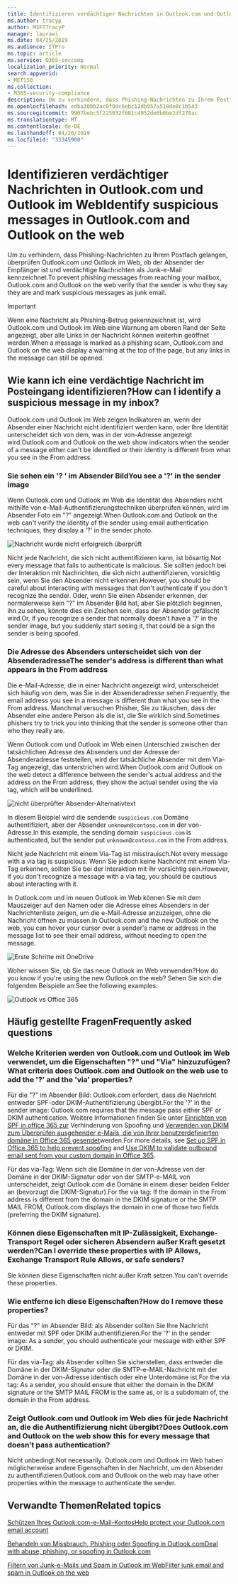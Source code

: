 ```yaml
---
title: Identifizieren verdächtiger Nachrichten in Outlook.com und Outlook im Web
ms.author: tracyp
author: MSFTTracyP
manager: laurawi
ms.date: 04/25/2019
ms.audience: ITPro
ms.topic: article
ms.service: O365-seccomp
localization_priority: Normal
search.appverid:
- MET150
ms.collection:
- M365-security-compliance
description: Um zu verhindern, dass Phishing-Nachrichten zu Ihrem Postfach gelangen, überprüfen Outlook.com und Outlook im Web, ob der Absender der Empfänger ist und verdächtige Nachrichten als Junk-e-Mail kennzeichnet.
ms.openlocfilehash: edba30bb2ac0f9dc6ebc12db957a518de0c1b543
ms.sourcegitcommit: 9907bebc5f225032f681c4952de0b0be2df278ac
ms.translationtype: MT
ms.contentlocale: de-DE
ms.lasthandoff: 04/26/2019
ms.locfileid: "33345900"
---
```

# <a name="identify-suspicious-messages-in-outlookcom-and-outlook-on-the-web"></a><span data-ttu-id="e1067-103">Identifizieren verdächtiger Nachrichten in Outlook.com und Outlook im Web</span><span class="sxs-lookup"><span data-stu-id="e1067-103">Identify suspicious messages in Outlook.com and Outlook on the web</span></span>

<span data-ttu-id="e1067-104">Um zu verhindern, dass Phishing-Nachrichten zu Ihrem Postfach gelangen, überprüfen Outlook.com und Outlook im Web, ob der Absender der Empfänger ist und verdächtige Nachrichten als Junk-e-Mail kennzeichnet.</span><span class="sxs-lookup"><span data-stu-id="e1067-104">To prevent phishing messages from reaching your mailbox, Outlook.com and Outlook on the web verify that the sender is who they say they are and mark suspicious messages as junk email.</span></span>

> [!IMPORTANT]
> <span data-ttu-id="e1067-105">Wenn eine Nachricht als Phishing-Betrug gekennzeichnet ist, wird Outlook.com und Outlook im Web eine Warnung am oberen Rand der Seite angezeigt, aber alle Links in der Nachricht können weiterhin geöffnet werden.</span><span class="sxs-lookup"><span data-stu-id="e1067-105">When a message is marked as a phishing scam, Outlook.com and Outlook on the web display a warning at the top of the page, but any links in the message can still be opened.</span></span>

## <a name="how-can-i-identify-a-suspicious-message-in-my-inbox"></a><span data-ttu-id="e1067-106">Wie kann ich eine verdächtige Nachricht im Posteingang identifizieren?</span><span class="sxs-lookup"><span data-stu-id="e1067-106">How can I identify a suspicious message in my inbox?</span></span>

<span data-ttu-id="e1067-107">Outlook.com und Outlook im Web zeigen Indikatoren an, wenn der Absender einer Nachricht nicht identifiziert werden kann, oder Ihre Identität unterscheidet sich von dem, was in der von-Adresse angezeigt wird.</span><span class="sxs-lookup"><span data-stu-id="e1067-107">Outlook.com and Outlook on the web show indicators when the sender of a message either can't be identified or their identity is different from what you see in the From address.</span></span>

### <a name="you-see-a--in-the-sender-image"></a><span data-ttu-id="e1067-108">Sie sehen ein '? ' im Absender Bild</span><span class="sxs-lookup"><span data-stu-id="e1067-108">You see a '?' in the sender image</span></span>

<span data-ttu-id="e1067-109">Wenn Outlook.com und Outlook im Web die Identität des Absenders nicht mithilfe von e-Mail-Authentifizierungstechniken überprüfen können, wird im Absender Foto ein "?" angezeigt.</span><span class="sxs-lookup"><span data-stu-id="e1067-109">When Outlook.com and Outlook on the web can't verify the identity of the sender using email authentication techniques, they display a '?' in the sender photo.</span></span>

![Nachricht wurde nicht erfolgreich überprüft](media/message-did-not-pass-verification.jpg)

<span data-ttu-id="e1067-111">Nicht jede Nachricht, die sich nicht authentifizieren kann, ist bösartig.</span><span class="sxs-lookup"><span data-stu-id="e1067-111">Not every message that fails to authenticate is malicious.</span></span> <span data-ttu-id="e1067-112">Sie sollten jedoch bei der Interaktion mit Nachrichten, die sich nicht authentifizieren, vorsichtig sein, wenn Sie den Absender nicht erkennen.</span><span class="sxs-lookup"><span data-stu-id="e1067-112">However, you should be careful about interacting with messages that don't authenticate if you don't recognize the sender.</span></span> <span data-ttu-id="e1067-113">Oder, wenn Sie einen Absender erkennen, der normalerweise kein "?" im Absender Bild hat, aber Sie plötzlich beginnen, ihn zu sehen, könnte dies ein Zeichen sein, dass der Absender gefälscht wird.</span><span class="sxs-lookup"><span data-stu-id="e1067-113">Or, if you recognize a sender that normally doesn't have a '?' in the sender image, but you suddenly start seeing it, that could be a sign the sender is being spoofed.</span></span>

### <a name="the-senders-address-is-different-than-what-appears-in-the-from-address"></a><span data-ttu-id="e1067-114">Die Adresse des Absenders unterscheidet sich von der Absenderadresse</span><span class="sxs-lookup"><span data-stu-id="e1067-114">The sender's address is different than what appears in the From address</span></span>

<span data-ttu-id="e1067-115">Die e-Mail-Adresse, die in einer Nachricht angezeigt wird, unterscheidet sich häufig von dem, was Sie in der Absenderadresse sehen.</span><span class="sxs-lookup"><span data-stu-id="e1067-115">Frequently, the email address you see in a message is different than what you see in the From address.</span></span> <span data-ttu-id="e1067-116">Manchmal versuchen Phisher, Sie zu täuschen, dass der Absender eine andere Person als die ist, die Sie wirklich sind.</span><span class="sxs-lookup"><span data-stu-id="e1067-116">Sometimes phishers try to trick you into thinking that the sender is someone other than who they really are.</span></span>

<span data-ttu-id="e1067-117">Wenn Outlook.com und Outlook im Web einen Unterschied zwischen der tatsächlichen Adresse des Absenders und der Adresse der Absenderadresse feststellen, wird der tatsächliche Absender mit dem Via-Tag angezeigt, das unterstrichen wird.</span><span class="sxs-lookup"><span data-stu-id="e1067-117">When Outlook.com and Outlook on the web detect a difference between the sender's actual address and the address on the From address, they show the actual sender using the via tag, which will be underlined.</span></span>

![nicht überprüfter Absender-Alternativtext](media/unverified-sender-feature1.png)

<span data-ttu-id="e1067-119">In diesem Beispiel wird die sendende `suspicious.com` Domäne authentifiziert, aber der Absender `unknown@contoso.com` in der von-Adresse.</span><span class="sxs-lookup"><span data-stu-id="e1067-119">In this example, the sending domain `suspicious.com` is authenticated, but the sender put `unknown@contoso.com` in the From address.</span></span>

<span data-ttu-id="e1067-120">Nicht jede Nachricht mit einem Via-Tag ist misstrauisch.</span><span class="sxs-lookup"><span data-stu-id="e1067-120">Not every message with a via tag is suspicious.</span></span> <span data-ttu-id="e1067-121">Wenn Sie jedoch keine Nachricht mit einem Via-Tag erkennen, sollten Sie bei der Interaktion mit ihr vorsichtig sein.</span><span class="sxs-lookup"><span data-stu-id="e1067-121">However, if you don't recognize a message with a via tag, you should be cautious about interacting with it.</span></span>

<span data-ttu-id="e1067-122">In Outlook.com und im neuen Outlook im Web können Sie mit dem Mauszeiger auf den Namen oder die Adresse eines Absenders in der Nachrichtenliste zeigen, um die e-Mail-Adresse anzuzeigen, ohne die Nachricht öffnen zu müssen.</span><span class="sxs-lookup"><span data-stu-id="e1067-122">In Outlook.com and the new Outlook on the web, you can hover your cursor over a sender's name or address in the message list to see their email address, without needing to open the message.</span></span>

![Erste Schritte mit OneDrive](media/get-started-with-onedrive-message.png)

<span data-ttu-id="e1067-124">Woher wissen Sie, ob Sie das neue Outlook im Web verwenden?</span><span class="sxs-lookup"><span data-stu-id="e1067-124">How do you know if you're using the new Outlook on the web?</span></span> <span data-ttu-id="e1067-125">Sehen Sie sich die folgenden Beispiele an:</span><span class="sxs-lookup"><span data-stu-id="e1067-125">See the following examples:</span></span>

![Outlook vs Office 365](media/outlook-vs-outlook365.png)

## <a name="frequently-asked-questions"></a><span data-ttu-id="e1067-127">Häufig gestellte Fragen</span><span class="sxs-lookup"><span data-stu-id="e1067-127">Frequently asked questions</span></span>

### <a name="what-criteria-does-outlookcom-and-outlook-on-the-web-use-to-add-the--and-the-via-properties"></a><span data-ttu-id="e1067-128">Welche Kriterien werden von Outlook.com und Outlook im Web verwendet, um die Eigenschaften "?" und "Via" hinzuzufügen?</span><span class="sxs-lookup"><span data-stu-id="e1067-128">What criteria does Outlook.com and Outlook on the web use to add the '?' and the 'via' properties?</span></span>

<span data-ttu-id="e1067-129">Für die "?" im Absender Bild: Outlook.com erfordert, dass die Nachricht entweder SPF-oder DKIM-Authentifizierung übergibt.</span><span class="sxs-lookup"><span data-stu-id="e1067-129">For the '?' in the sender image:  Outlook.com requires that the message pass either SPF or DKIM authentication.</span></span> <span data-ttu-id="e1067-130">Weitere Informationen finden Sie unter [Einrichten von SPF in office 365 zur](set-up-spf-in-office-365-to-help-prevent-spoofing.md) Verhinderung von Spoofing und [Verwenden von DKIM zum Überprüfen ausgehender e-Mails, die von Ihrer benutzerdefinierten domäne in Office 365 gesendet](use-dkim-to-validate-outbound-email.md)werden.</span><span class="sxs-lookup"><span data-stu-id="e1067-130">For more details, see [Set up SPF in Office 365 to help prevent spoofing](set-up-spf-in-office-365-to-help-prevent-spoofing.md) and [Use DKIM to validate outbound email sent from your custom domain in Office 365](use-dkim-to-validate-outbound-email.md).</span></span>

<span data-ttu-id="e1067-131">Für das via-Tag: Wenn sich die Domäne in der von-Adresse von der Domäne in der DKIM-Signatur oder von der SMTP-e-MAIL von unterscheidet, zeigt Outlook.com die Domäne in einem dieser beiden Felder an (bevorzugt die DKIM-Signatur).</span><span class="sxs-lookup"><span data-stu-id="e1067-131">For the via tag: If the domain in the From address is different from the domain in the DKIM signature or the SMTP MAIL FROM, Outlook.com displays the domain in one of those two fields (preferring the DKIM signature).</span></span>

### <a name="can-i-override-these-properties-with-ip-allows-exchange-transport-rule-allows-or-safe-senders"></a><span data-ttu-id="e1067-132">Können diese Eigenschaften mit IP-Zulässigkeit, Exchange-Transport Regel oder sicheren Absendern außer Kraft gesetzt werden?</span><span class="sxs-lookup"><span data-stu-id="e1067-132">Can I override these properties with IP Allows, Exchange Transport Rule Allows, or safe senders?</span></span>

<span data-ttu-id="e1067-133">Sie können diese Eigenschaften nicht außer Kraft setzen.</span><span class="sxs-lookup"><span data-stu-id="e1067-133">You can't override these properties.</span></span>

### <a name="how-do-i-remove-these-properties"></a><span data-ttu-id="e1067-134">Wie entferne ich diese Eigenschaften?</span><span class="sxs-lookup"><span data-stu-id="e1067-134">How do I remove these properties?</span></span>

<span data-ttu-id="e1067-135">Für das "?" im Absender Bild: als Absender sollten Sie Ihre Nachricht entweder mit SPF oder DKIM authentifizieren.</span><span class="sxs-lookup"><span data-stu-id="e1067-135">For the '?' in the sender image: As a sender, you should authenticate your message with either SPF or DKIM.</span></span>

<span data-ttu-id="e1067-136">Für das via-Tag: als Absender sollten Sie sicherstellen, dass entweder die Domäne in der DKIM-Signatur oder die SMTP-e-MAIL-Nachricht mit der Domäne in der von-Adresse identisch oder eine Unterdomäne ist.</span><span class="sxs-lookup"><span data-stu-id="e1067-136">For the via tag: As a sender, you should ensure that either the domain in the DKIM signature or the SMTP MAIL FROM is the same as, or is a subdomain of, the domain in the From address.</span></span>

### <a name="does-outlookcom-and-outlook-on-the-web-show-this-for-every-message-that-doesnt-pass-authentication"></a><span data-ttu-id="e1067-137">Zeigt Outlook.com und Outlook im Web dies für jede Nachricht an, die die Authentifizierung nicht übergibt?</span><span class="sxs-lookup"><span data-stu-id="e1067-137">Does Outlook.com and Outlook on the web show this for every message that doesn’t pass authentication?</span></span>

<span data-ttu-id="e1067-138">Nicht unbedingt.</span><span class="sxs-lookup"><span data-stu-id="e1067-138">Not necessarily.</span></span> <span data-ttu-id="e1067-139">Outlook.com und Outlook im Web haben möglicherweise andere Eigenschaften in der Nachricht, um den Absender zu authentifizieren.</span><span class="sxs-lookup"><span data-stu-id="e1067-139">Outlook.com and Outlook on the web may have other properties within the message to authenticate the sender.</span></span>

## <a name="related-topics"></a><span data-ttu-id="e1067-140">Verwandte Themen</span><span class="sxs-lookup"><span data-stu-id="e1067-140">Related topics</span></span>

[<span data-ttu-id="e1067-141">Schützen Ihres Outlook.com-e-Mail-Kontos</span><span class="sxs-lookup"><span data-stu-id="e1067-141">Help protect your Outlook.com email account</span></span>](https://support.office.com/article/a4f20fc5-4307-4ece-8231-6d4d4bd8a9ba)

[<span data-ttu-id="e1067-142">Behandeln von Missbrauch, Phishing oder Spoofing in Outlook.com</span><span class="sxs-lookup"><span data-stu-id="e1067-142">Deal with abuse, phishing, or spoofing in Outlook.com</span></span>](https://support.office.com/article/0d882ea5-eedc-4bed-aebc-079ffa1105a3)

[<span data-ttu-id="e1067-143">Filtern von Junk-e-Mails und Spam in Outlook im Web</span><span class="sxs-lookup"><span data-stu-id="e1067-143">Filter junk email and spam in Outlook on the web</span></span>](https://support.office.com/article/db786e79-54e2-40cc-904f-d89d57b7f41d)
